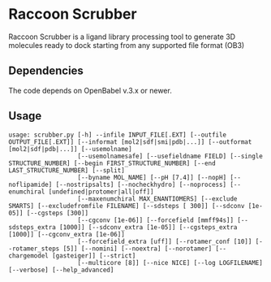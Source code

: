 # Raccoon Scrubber
Raccoon Scrubber is a ligand library processing tool to generate 3D molecules ready to dock starting from any supported file format (OB3)

## Dependencies
The code depends on OpenBabel v.3.x or newer.

## Usage
```
usage: scrubber.py [-h] --infile INPUT_FILE[.EXT] [--outfile OUTPUT_FILE[.EXT]] [--informat [mol2|sdf|smi|pdb|...]] [--outformat [mol2|sdf|pdb|...]] [--usemolname]
                   [--usemolnamesafe] [--usefieldname FIELD] [--single STRUCTURE_NUMBER] [--begin FIRST_STRUCTURE_NUMBER] [--end LAST_STRUCTURE_NUMBER] [--split]
                   [--byname MOL_NAME] [--pH [7.4]] [--nopH] [--noflipamide] [--nostripsalts] [--nocheckhydro] [--noprocess] [--enumchiral [undefined|protomer|all|off]]
                   [--maxenumchiral MAX_ENANTIOMERS] [--exclude SMARTS] [--excludefromfile FILENAME] [--sdsteps [ 300]] [--sdconv [1e-05]] [--cgsteps [300]]
                   [--cgconv [1e-06]] [--forcefield [mmff94s]] [--sdsteps_extra [1000]] [--sdconv_extra [1e-05]] [--cgsteps_extra [1000]] [--cgconv_extra [1e-06]]
                   [--forcefield_extra [uff]] [--rotamer_conf [10]] [--rotamer_steps [5]] [--nomini] [--noextra] [--norotamer] [--chargemodel [gasteiger]] [--strict]
                   [--multicore [8]] [--nice NICE] [--log LOGFILENAME] [--verbose] [--help_advanced]
```
